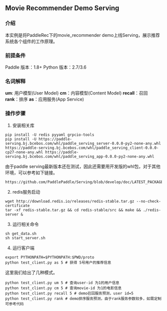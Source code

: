 ## Movie Recommender Demo Serving 

### 介绍

本实例是将PaddleRec下的movie_recommender demo上线Serving，展示推荐系统各个组件的工作原理。

### 前提条件
Paddle 版本：1.8+
Python 版本：2.7/3.6

### 名词解释

**um**: 用户模型(User Model)
**cm**：内容模型(Content Model)
**recall**：召回
**rank**：排序
**as**：应用服务(App Service)

### 操作步骤

1. 安装相关库
```
pip install -U redis pyyaml grpcio-tools
pip install -U https://paddle-serving.bj.bcebos.com/whl/paddle_serving_server-0.0.0-py2-none-any.whl https://paddle-serving.bj.bcebos.com/whl/paddle_serving_client-0.0.0-cp27-none-any.whl https://paddle-serving.bj.bcebos.com/whl/paddle_serving_app-0.0.0-py2-none-any.whl
```
由于paddle serving最新版本还在测试，因此还需要用开发版的whl包，对于其他环境，可以参考如下链接。
```
https://github.com/PaddlePaddle/Serving/blob/develop/doc/LATEST_PACKAGES.md
```

2. redis服务启动

```
wget http://download.redis.io/releases/redis-stable.tar.gz --no-check-certificate
tar -xf redis-stable.tar.gz && cd redis-stable/src && make && ./redis-server &
```

3. 运行相关命令
```
sh get_data.sh
sh start_server.sh
```

4. 运行客户端
```
export PYTHONPATH=$PYTHONPATH:$PWD/proto
python test_client.py as 5 # 获得 5号用户的推荐信息
```

这里我们给出了几种模式。
```
python test_client.py um 5 # 查询user-id 为1的用户信息
python test_client.py cm 5 # 查询movie-id 为1的电影信息
python test_client.py recall 5 # demo召回服务预测，user id=5
python test_client.py rank # demo排序服务预测，由于rank服务参数较多，如需定制可参考代码
```
